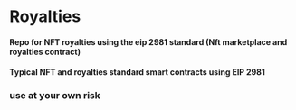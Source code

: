 # Royalties
#### Repo for NFT royalties using the eip 2981 standard (Nft marketplace and royalties contract)
#### Typical NFT and royalties standard smart contracts using EIP 2981
### use at your own risk
